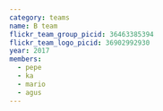 ```yaml
---
category: teams
name: B team
flickr_team_group_picid: 36463385394
flickr_team_logo_picid: 36902992930
year: 2017
members:
  - pepe
  - ka
  - mario
  - agus
---
```

